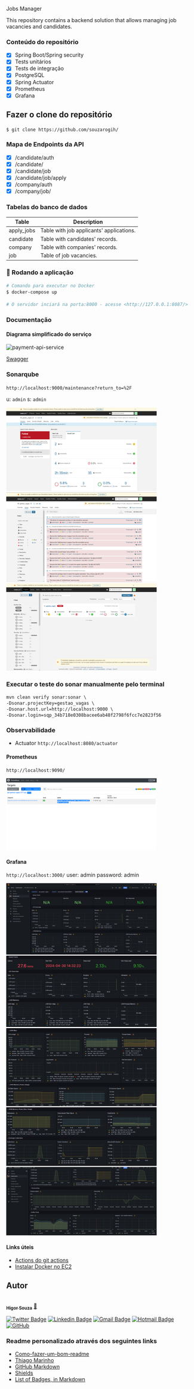 
<p>Jobs Manager</p>

This repository contains a backend solution that allows managing job vacancies and candidates.

### Conteúdo do repositório

- [x] Spring Boot/Spring security
- [x] Tests unitários
- [x] Tests de integração
- [x] PostgreSQL
- [x] Spring Actuator
- [x] Prometheus
- [x] Grafana

## Fazer o clone do repositório

`$ git clone https://github.com/souzarogih/`

### Mapa de Endpoints da API

- [x] /candidate/auth
- [x] /candidate/
- [x] /candidate/job
- [x] /candidate/job/apply
- [x] /company/auth
- [x] /company/job/

### Tabelas do banco de dados

| Table | Description |
|-------|-------------|
|   apply_jobs    |    Table with job applicants' applications.         |
|    candidate   |     Table with candidates' records.        |
|    company   |     Table with companies' records.        |
|    job   |      Table of job vacancies.       |

### 🎲 Rodando a aplicação

```bash
# Comando para executar no Docker  
$ docker-compose up

# O servidor inciará na porta:8000 - acesse <http://127.0.0.1:8087/>
```

### Documentação

#### Diagrama simplificado do serviço

<img src="./images/diagrama-project.png" alt="payment-api-service" width="80%">

[Swagger](http://localhost:8080/swagger-ui/index.html#/)

### Sonarqube
`http://localhost:9000/maintenance?return_to=%2F`

u: `admin`
s: `admin`


<img src="./images/sonarqube/sonarquebe-screen.png" alt="Tela do dashboard do Sonarqube" width="80%">

<img src="./images/sonarqube/sonarquebe-screen-issues.png" alt="Tela de Issues do Sonarqube" width="80%">

<img src="./images/sonarqube/sonarquebe-screen-projects.png" alt="Tela de projeto do Sonarqube" width="80%">

### Executar o teste do sonar manualmente pelo terminal
```
mvn clean verify sonar:sonar \
-Dsonar.projectKey=gestao_vagas \
-Dsonar.host.url=http://localhost:9000 \
-Dsonar.login=sqp_34b718e0308bacee6ab48f2798f6fcc7e2823f56
```

### Observabilidade

- Actuator
`http://localhost:8080/actuator`

#### Prometheus
`http://localhost:9090/`

<img src="./images/prometheus/prometheus-screen.png" alt="Tela do Prometheus" width="80%">

#### Grafana
`http://localhost:3000/`
user: admin
password: admin

<img src="./images/grafana/grafana-dashboard.png" alt="dashboard do grafana" width="80%">
<img src="./images/grafana/grafana-dashboard-data.png" alt="dashboard do grafana" width="80%">
<img src="./images/grafana/grafana-dashboard-data-2.png" alt="dashboard do grafana" width="80%">
<img src="./images/grafana/grafana-dashboard-data-3.png" alt="dashboard do grafana" width="80%">
<img src="./images/grafana/grafana-dashboard-data-4.png" alt="dashboard do grafana" width="80%">

#### Links úteis
- [Actions do git actions](https://github.com/orgs/actions/repositories?type=all)
- [Instalar Docker no EC2](https://foregoing-rudbeckia-668.notion.site/Instala-o-do-docker-na-EC2-Ubuntu-47e8dba78aee47739ffca876e019b56b)



Autor
---

<a href="https://github.com/souzarogih">
 <img style="border-radius: 50%;" src="https://avatars.githubusercontent.com/u/33656742?v=4" width="100px;" alt=""/>
 <br />
 <sub><b>Higor Souza</b></sub></a> <a href="https://github.com/souzarogih" title="Rocketseat">🚀</a>


[![Twitter Badge](https://img.shields.io/badge/-@HigorSouza04-1ca0f1?style=flat-square&labelColor=1ca0f1&logo=twitter&logoColor=white&link=https://twitter.com/HigorSouza04)](https://twitter.com/i/redirect?url=https%3A%2F%2Ftwitter.com%2FHigorSouza04&t=1&cn=bG9naW5fbm90aWZpY2F0aW9uX2VtYWls&sig=a0e0273dce32a5c70e3ef154782b2ce5c4a5ef53&iid=cb7ce91830aa4ed4a58b1b4e7edbbfff&uid=343469291&nid=296+1)
[![Linkedin Badge](https://img.shields.io/badge/-HigorSouza-blue?style=flat-square&logo=Linkedin&logoColor=white&link=https:https://www.linkedin.com/in/higor-souza-aab27051/)](https://www.linkedin.com/in/higor-souza-aab27051/)
[![Gmail Badge](https://img.shields.io/badge/-rogih.andrade@gmail.com-c14438?style=flat-square&logo=Gmail&logoColor=white&link=mailto:rogih.andrade@gmail.com)](mailto:rogih.andrade@gmail.com)
[![Hotmail Badge](https://img.shields.io/badge/-Hotmail-0078D4?style=flat-square&amp;logo=microsoft-outlook&amp;logoColor=white&amp;link=mailto:higor.andrade@hotmail.com)](mailto:higor.andrade@hotmail.com)
[![GitHub](https://badgen.net/badge/icon/github?icon=github&label)](https://github.com/souzarogih)

### Readme personalizado através dos seguintes links

- [Como-fazer-um-bom-readme](https://blog.rocketseat.com.br/como-fazer-um-bom-readme/)
- [Thiago Marinho](https://gist.github.com/tgmarinho/931ce1ad6de9c24c7f3b6d7848de9fbd)
- [GitHub Markdown](https://github.com/ekalinin/github-markdown-toc#table-of-contents)
- [Shields](https://shields.io/)
- [List of Badges, in Markdown](https://github.com/Naereen/badges)